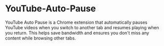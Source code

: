 # YouTube-Auto-Pause
YouTube Auto Pause is a Chrome extension that automatically pauses YouTube videos when you switch to another tab and resumes playing when you return. This helps save bandwidth and ensures you don't miss any content while browsing other tabs.
